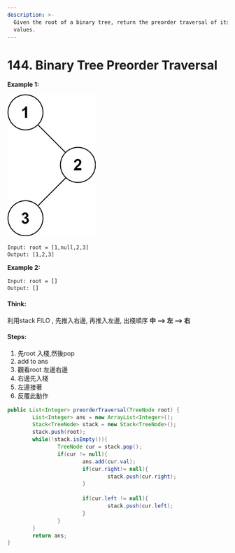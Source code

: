 ```yaml
---
description: >-
  Given the root of a binary tree, return the preorder traversal of its nodes'
  values.
---
```


# 144. Binary Tree Preorder Traversal

**Example 1:**  


![](../.gitbook/assets/image%20%2813%29.png)

```text
Input: root = [1,null,2,3]
Output: [1,2,3]
```

**Example 2:**

```text
Input: root = []
Output: []
```

#### Think: 

利用stack FILO , 先推入右邊, 再推入左邊, 出棧順序 **中 --&gt; 左 --&gt; 右**  

#### Steps:

1. 先root 入棧,然後pop
2. add to ans
3. 觀看root 左邊右邊
4. 右邊先入棧
5. 左邊接著
6. 反覆此動作

```java
public List<Integer> preorderTraversal(TreeNode root) {
        List<Integer> ans = new ArrayList<Integer>();
        Stack<TreeNode> stack = new Stack<TreeNode>();
        stack.push(root);
        while(!stack.isEmpty()){
                TreeNode cur = stack.pop();
                if(cur != null){
                        ans.add(cur.val);
                        if(cur.right!= null){
                                stack.push(cur.right);
                        }
                
                        if(cur.left != null){
                                stack.push(cur.left);
                        }
                }
        }
        return ans;        
}
```







